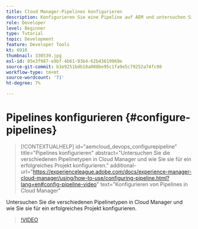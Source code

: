 ```yaml
---
title: Cloud Manager-Pipelines konfigurieren
description: Konfigurieren Sie eine Pipeline auf AEM und untersuchen Sie die verschiedenen Pipelinetypen.
role: Developer
level: Beginner
type: Tutorial
topic: Development
feature: Developer Tools
kt: 6916
thumbnail: 330539.jpg
exl-id: 05e3f987-e9bf-4b61-93b4-62b43619969e
source-git-commit: b3e9251bdb18a008be95c1fa9e5c79252a74fc98
workflow-type: tm+mt
source-wordcount: '71'
ht-degree: 7%

---
```


# Pipelines konfigurieren {#configure-pipelines}

>[!CONTEXTUALHELP]
>id="aemcloud_devops_configurepipeline"
>title="Pipelines konfigurieren"
>abstract="Untersuchen Sie die verschiedenen Pipelinetypen in Cloud Manager und wie Sie sie für ein erfolgreiches Projekt konfigurieren."
>additional-url="https://experienceleague.adobe.com/docs/experience-manager-cloud-manager/using/how-to-use/configuring-pipeline.html?lang=en#config-pipeline-video" text="Konfigurieren von Pipelines in Cloud Manager"

Untersuchen Sie die verschiedenen Pipelinetypen in Cloud Manager und wie Sie sie für ein erfolgreiches Projekt konfigurieren.

>[!VIDEO](https://video.tv.adobe.com/v/330539?quality=12&learn=on)
